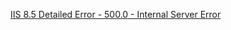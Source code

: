 [IIS 8.5 Detailed Error - 500.0 - Internal Server Error](http://161.82.213.251/opp/app/register.php?act=act)
